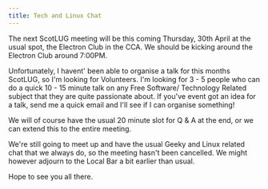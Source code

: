 ```yaml
---
title: Tech and Linux Chat
---
```


The next ScotLUG meeting will be this coming Thursday, 30th April at the usual spot, the Electron Club in the CCA. We should be kicking around the Electron Club around 7:00PM.

Unfortunately, I havent' been able to organise a talk for this months ScotLUG, so I'm looking for Volunteers. I'm looking for 3 - 5 people who can do a quick 10 - 15 minute talk on any Free Software/ Technology Related subject that they are quite passionate about.
If you've event got an idea for a talk, send me a quick email and I'll see if I can organise something!

We will of course have the usual 20 minute slot for Q & A at the end, or we can extend this to the entire meeting.

We're still going to meet up and have the usual Geeky and Linux related chat that we always do, so the meeting hasn't been cancelled. We might however adjourn to the Local Bar a bit earlier than usual.

Hope to see you all there.
